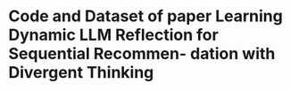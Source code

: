 # Code and Dataset of paper Learning Dynamic LLM Reflection for Sequential Recommen- dation with Divergent Thinking
